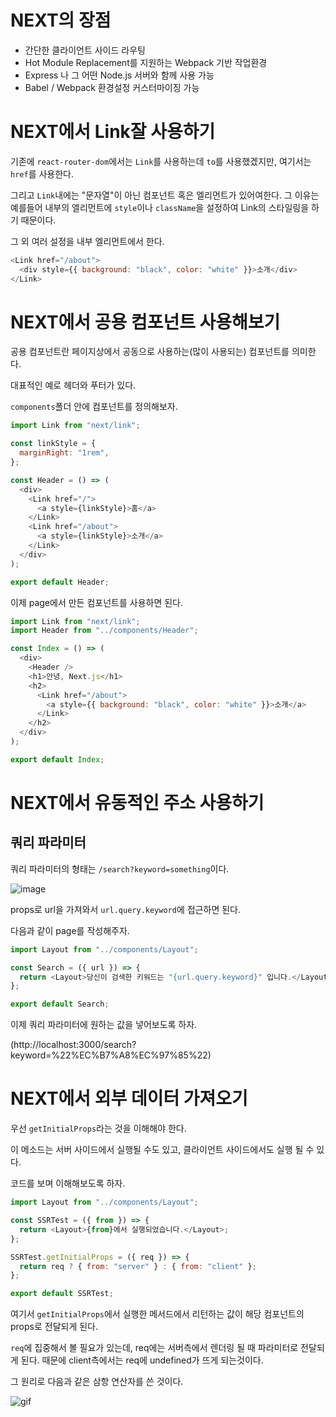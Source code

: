 # NEXT의 장점

- 간단한 클라이언트 사이드 라우팅
- Hot Module Replacement를 지원하는 Webpack 기반 작업환경
- Express 나 그 어떤 Node.js 서버와 함께 사용 가능
- Babel / Webpack 환경설정 커스터마이징 가능

# NEXT에서 Link잘 사용하기

기존에 `react-router-dom`에서는 `Link`를 사용하는데 `to`를 사용했겠지만, 여기서는 `href`를 사용한다.

그리고 `Link`내에는 "문자열"이 아닌 컴포넌트 혹은 엘리먼트가 있어여한다.
그 이유는 예를들어 내부의 엘리먼트에 `style`이나 `className`을 설정하여 Link의 스타일링을 하기 때문이다.

그 외 여러 설정을 내부 엘리먼트에서 한다.

```js
<Link href="/about">
  <div style={{ background: "black", color: "white" }}>소개</div>
</Link>
```

# NEXT에서 공용 컴포넌트 사용해보기

공용 컴포넌트란 페이지상에서 공동으로 사용하는(많이 사용되는) 컴포넌트를 의미한다.

대표적인 예로 헤더와 푸터가 있다.

`components`폴더 안에 컴포넌트를 정의해보자.

```js
import Link from "next/link";

const linkStyle = {
  marginRight: "1rem",
};

const Header = () => (
  <div>
    <Link href="/">
      <a style={linkStyle}>홈</a>
    </Link>
    <Link href="/about">
      <a style={linkStyle}>소개</a>
    </Link>
  </div>
);

export default Header;
```

이제 page에서 만든 컴포넌트를 사용하면 된다.

```js
import Link from "next/link";
import Header from "../components/Header";

const Index = () => (
  <div>
    <Header />
    <h1>안녕, Next.js</h1>
    <h2>
      <Link href="/about">
        <a style={{ background: "black", color: "white" }}>소개</a>
      </Link>
    </h2>
  </div>
);

export default Index;
```

# NEXT에서 유동적인 주소 사용하기

## 쿼리 파라미터

쿼리 파라미터의 형태는 `/search?keyword=something`이다.

![image](https://user-images.githubusercontent.com/48292190/117805523-07298e80-b294-11eb-9a40-1e4da18d8abc.png)

props로 url을 가져와서 `url.query.keyword`에 접근하면 된다.

다음과 같이 page를 작성해주자.

```js
import Layout from "../components/Layout";

const Search = ({ url }) => {
  return <Layout>당신이 검색한 키워드는 "{url.query.keyword}" 입니다.</Layout>;
};

export default Search;
```

이제 쿼리 파라미터에 원하는 값을 넣어보도록 하자.

(http://localhost:3000/search?keyword=%22%EC%B7%A8%EC%97%85%22)

# NEXT에서 외부 데이터 가져오기

우선 `getInitialProps`라는 것을 이해해야 한다.

이 메소드는 서버 사이드에서 실행될 수도 있고, 클라이언트 사이드에서도 실행 될 수 있다.

코드를 보며 이해해보도록 하자.

```js
import Layout from "../components/Layout";

const SSRTest = ({ from }) => {
  return <Layout>{from}에서 실행되었습니다.</Layout>;
};

SSRTest.getInitialProps = ({ req }) => {
  return req ? { from: "server" } : { from: "client" };
};

export default SSRTest;
```

여기서 `getInitialProps`에서 실행한 메서드에서 리턴하는 값이 해당 컴포넌트의 props로 전달되게 된다.

`req`에 집중해서 볼 필요가 있는데, req에는 서버측에서 렌더링 될 때 파라미터로 전달되게 된다. 때문에 client측에서는 req에 undefined가 뜨게 되는것이다.

그 원리로 다음과 같은 삼항 연산자를 쓴 것이다.

![gif](https://velopert.com/wp-content/uploads/2017/04/4%E1%84%8B%E1%85%AF%E1%86%AF-08-2017-03-10-34.gif)

